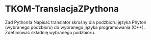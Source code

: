 # TKOM-TranslacjaZPythona

Zad Python1a
Napisać translator skrośny dla podzbioru języka Phyton (wybranego podzbioru) do wybranego języka programowania (C++). Zdefiniować składnię wybranego podzbioru.